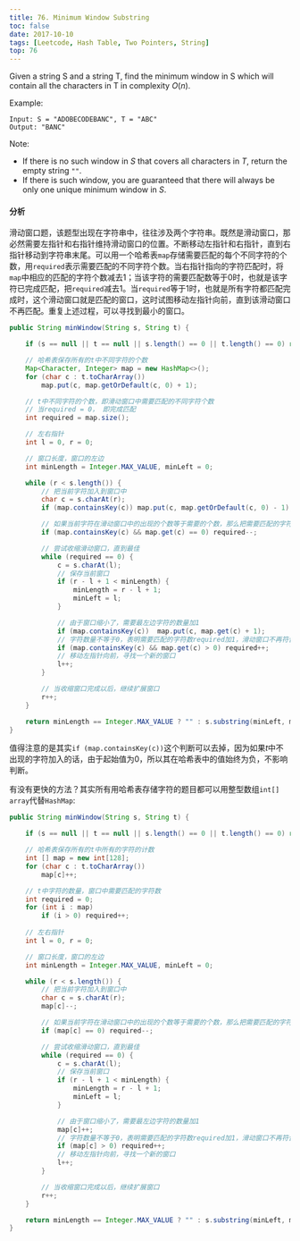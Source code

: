 ```yaml
---
title: 76. Minimum Window Substring
toc: false
date: 2017-10-10
tags: [Leetcode, Hash Table, Two Pointers, String]
top: 76
---
```


Given a string S and a string T, find the minimum window in S which will contain all the characters in T in complexity $O(n)$.

Example:

```
Input: S = "ADOBECODEBANC", T = "ABC"
Output: "BANC"
```

Note:

* If there is no such window in $S$ that covers all characters in $T$, return the empty string `""`.
* If there is such window, you are guaranteed that there will always be only one unique minimum window in $S$.

#### 分析

滑动窗口题，该题型出现在字符串中，往往涉及两个字符串。既然是滑动窗口，那必然需要左指针和右指针维持滑动窗口的位置。不断移动左指针和右指针，直到右指针移动到字符串末尾。可以用一个哈希表`map`存储需要匹配的每个不同字符的个数，用`required`表示需要匹配的不同字符个数。当右指针指向的字符匹配时，将`map`中相应的匹配的字符个数减去1；当该字符的需要匹配数等于0时，也就是该字符已完成匹配，把`required`减去1。当`required`等于1时，也就是所有字符都匹配完成时，这个滑动窗口就是匹配的窗口，这时试图移动左指针向前，直到该滑动窗口不再匹配。重复上述过程，可以寻找到最小的窗口。


```Java
public String minWindow(String s, String t) {

    if (s == null || t == null || s.length() == 0 || t.length() == 0) return "";

    // 哈希表保存所有的t中不同字符的个数
    Map<Character, Integer> map = new HashMap<>();
    for (char c : t.toCharArray())
        map.put(c, map.getOrDefault(c, 0) + 1);

    // t中不同字符的个数，即滑动窗口中需要匹配的不同字符个数
    // 当required = 0， 即完成匹配
    int required = map.size();

    // 左右指针
    int l = 0, r = 0;

    // 窗口长度，窗口的左边
    int minLength = Integer.MAX_VALUE, minLeft = 0;

    while (r < s.length()) {
        // 把当前字符加入到窗口中
        char c = s.charAt(r);
        if (map.containsKey(c)) map.put(c, map.getOrDefault(c, 0) - 1);

        // 如果当前字符在滑动窗口中的出现的个数等于需要的个数，那么把需要匹配的字符数required减去1
        if (map.containsKey(c) && map.get(c) == 0) required--;

        // 尝试收缩滑动窗口，直到最佳
        while (required == 0) {
            c = s.charAt(l);
            // 保存当前窗口
            if (r - l + 1 < minLength) {
                minLength = r - l + 1;
                minLeft = l;
            }

            // 由于窗口缩小了，需要最左边字符的数量加1
            if (map.containsKey(c))  map.put(c, map.get(c) + 1);
            // 字符数量不等于0，表明需要匹配的字符数required加1，滑动窗口不再符合
            if (map.containsKey(c) && map.get(c) > 0) required++;
            // 移动左指针向前，寻找一个新的窗口
            l++;
        }

        // 当收缩窗口完成以后，继续扩展窗口
        r++;
    }

    return minLength == Integer.MAX_VALUE ? "" : s.substring(minLeft, minLeft + minLength);
}
```

值得注意的是其实`if (map.containsKey(c))`这个判断可以去掉，因为如果$t$中不出现的字符加入的话，由于起始值为0，所以其在哈希表中的值始终为负，不影响判断。

有没有更快的方法？其实所有用哈希表存储字符的题目都可以用整型数组`int[] array`代替`HashMap`:


```Java
public String minWindow(String s, String t) {

    if (s == null || t == null || s.length() == 0 || t.length() == 0) return "";

    // 哈希表保存所有的t中所有的字符的计数
    int [] map = new int[128];
    for (char c : t.toCharArray())
        map[c]++;

    // t中字符的数量，窗口中需要匹配的字符数
    int required = 0;
    for (int i : map)
        if (i > 0) required++;
    
    // 左右指针
    int l = 0, r = 0;

    // 窗口长度，窗口的左边
    int minLength = Integer.MAX_VALUE, minLeft = 0;

    while (r < s.length()) {
        // 把当前字符加入到窗口中
        char c = s.charAt(r);
        map[c]--;

        // 如果当前字符在滑动窗口中的出现的个数等于需要的个数，那么把需要匹配的字符数required减去1
        if (map[c] == 0) required--;

        // 尝试收缩滑动窗口，直到最佳
        while (required == 0) {
            c = s.charAt(l);
            // 保存当前窗口
            if (r - l + 1 < minLength) {
                minLength = r - l + 1;
                minLeft = l;
            }

            // 由于窗口缩小了，需要最左边字符的数量加1
            map[c]++;
            // 字符数量不等于0，表明需要匹配的字符数required加1，滑动窗口不再符合
            if (map[c] > 0) required++;
            // 移动左指针向前，寻找一个新的窗口
            l++;
        }

        // 当收缩窗口完成以后，继续扩展窗口
        r++;
    }

    return minLength == Integer.MAX_VALUE ? "" : s.substring(minLeft, minLeft + minLength);
}
```